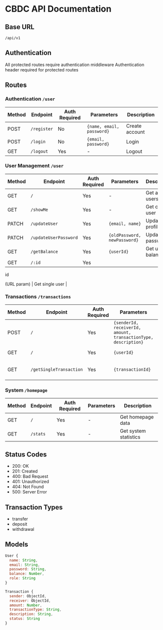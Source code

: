 # CBDC API Documentation

## Base URL
`/api/v1`

## Authentication
All protected routes require authentication middleware
Authentication header required for protected routes

## Routes

### Authentication `/user`
| Method | Endpoint | Auth Required | Parameters | Description |
|--------|----------|---------------|------------|-------------|
| POST | `/register` | No | `{name, email, password}` | Create account |
| POST | `/login` | No | `{email, password}` | Login |
| GET | `/logout` | Yes | - | Logout |

### User Management `/user`
| Method | Endpoint | Auth Required | Parameters | Description |
|--------|----------|---------------|------------|-------------|
| GET | `/` | Yes | - | Get all users |
| GET | `/showMe` | Yes | - | Get current user |
| PATCH | `/updateUser` | Yes | `{email, name}` | Update profile |
| PATCH | `/updateUserPassword` | Yes | `{oldPassword, newPassword}` | Update password |
| GET | `/getBalance` | Yes | `{userId}` | Get user balance |
| GET | `/:id` | Yes | 

id

 (URL param) | Get single user |

### Transactions `/transactions`
| Method | Endpoint | Auth Required | Parameters | Description |
|--------|----------|---------------|------------|-------------|
| POST | `/` | Yes | `{senderId, receiverId, amount, transactionType, description}` | Create transaction |
| GET | `/` | Yes | `{userId}` | List all transactions |
| GET | `/getSingleTransaction` | Yes | `{transactionId}` | Get transaction details |

### System `/homepage`
| Method | Endpoint | Auth Required | Parameters | Description |
|--------|----------|---------------|------------|-------------|
| GET | `/` | Yes | - | Get homepage data |
| GET | `/stats` | Yes | - | Get system statistics |

## Status Codes
- 200: OK
- 201: Created
- 400: Bad Request
- 401: Unauthorized
- 404: Not Found
- 500: Server Error

## Transaction Types
- transfer
- deposit
- withdrawal

## Models
```javascript
User {
  name: String,
  email: String,
  password: String,
  balance: Number,
  role: String
}

Transaction {
  sender: ObjectId,
  receiver: ObjectId,
  amount: Number,
  transactionType: String,
  description: String,
  status: String
}
```